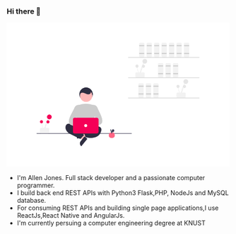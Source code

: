 ### Hi there 👋
![Allen](https://github.com/allenarduino/allenarduino/blob/main/undraw1.png  )
- I'm Allen Jones. Full stack developer and a passionate computer programmer.
- I build back end REST APIs with Python3 Flask,PHP, NodeJs and MySQL database.
- For consuming REST APIs and building single page applications,I use ReactJs,React Native and AngularJs.
- I'm currently persuing a computer engineering degree at KNUST
